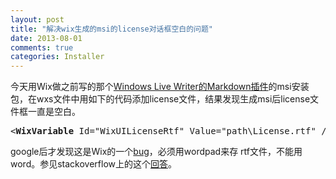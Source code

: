 ```yaml
---
layout: post
title: "解决wix生成的msi的license对话框空白的问题"
date: 2013-08-01
comments: true
categories: Installer
---
```

<p>今天用Wix做之前写的那个<a href="http://www.cnblogs.com/fresky/p/3201511.html">Windows Live Writer的Markdown插件</a>的msi安装包，在wxs文件中用如下的代码添加license文件，结果发现生成msi后license文件框一直是空白。</p><pre>&lt;<strong>WixVariable</strong> Id="WixUILicenseRtf" Value="path\License.rtf" /&gt;</pre><p>google后才发现这是Wix的一个<a href="http://scribefire-next/wix.sourceforge.net/manual-wix3/WixUI_customizations.htm" target="_blank">bug</a>，必须用wordpad来存 rtf文件，不能用word。参见stackoverflow上的这个<a href="http://stackoverflow.com/questions/6380724/wix-specify-licence-shows-nothing">回答</a>。</p>